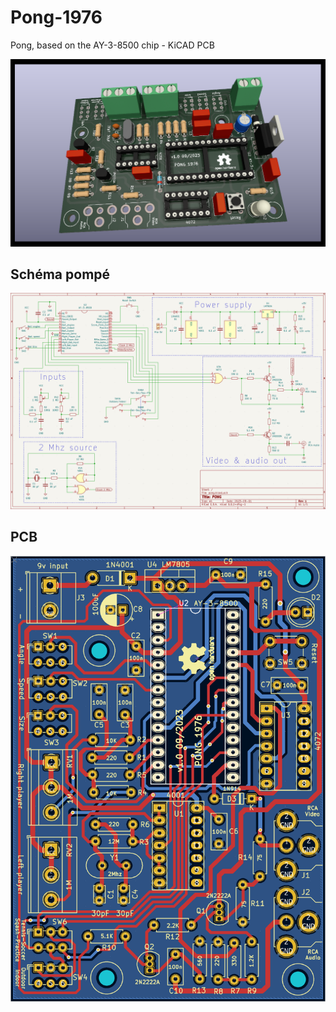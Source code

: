 # Pong-1976
Pong, based on the AY-3-8500 chip - KiCAD PCB 

![logo](/results/pong_3d.png)

## Schéma pompé

![schema](/results/pong_schematic.png)


## PCB
 
![pcb](/results/pong_pcb.png)
